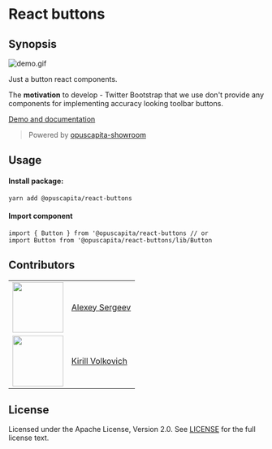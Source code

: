 # React buttons

## Synopsis

![demo.gif](https://raw.githubusercontent.com/OpusCapitaBES/js-react-ui-buttons/e98d14ee9f301c2fa67ec3112be4bdf76488590f/demo.gif?token=AXgq_1hugQN1ebl-mvG2gin7TkkVeQnPks5ZNpEvwA%3D%3D)

Just a button react components. 

The **motivation** to develop - Twitter Bootstrap that we use don't provide any components for implementing accuracy looking toolbar buttons.

[Demo and documentation](https://opuscapitabes.github.io/js-react-ui-buttons)

> Powered by [opuscapita-showroom](https://github.com/OpusCapitaBES/js-react-showroom-client)

## Usage

#### Install package:

`yarn add @opuscapita/react-buttons`

#### Import component

```
import { Button } from '@opuscapita/react-buttons // or
import Button from '@opuscapita/react-buttons/lib/Button
```

## Contributors

|                                                                                  |                                                      |
| ------------------------------                                                   | :----------------------                              |
| <img src="https://avatars.githubusercontent.com/u/24603787?v=3" width="100px;"/> | [Alexey Sergeev](https://github.com/asergeev-sc)     |
| <img src="https://avatars.githubusercontent.com/u/24652543?v=3" width="100px;"/> | [Kirill Volkovich](https://github.com/kvolkovich-sc) |

## License

Licensed under the Apache License, Version 2.0. See [LICENSE](./LICENSE) for the full license text.
